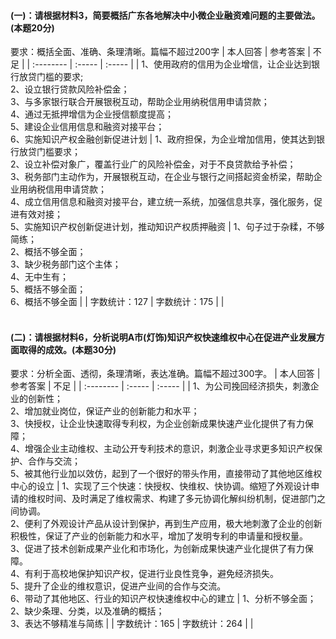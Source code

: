 #### (一)：请根据材料3，简要概括广东各地解决中小微企业融资难问题的主要做法。(本题20分)
要求：概括全面、准确、条理清晰。篇幅不超过200字
| 本人回答   | 参考答案 | 不足 |
| :-------- | :-----  | :----- |
| 1、使用政府的信用为企业增信，让企业达到银行放贷门槛的要求;<br>2、设立银行贷款风险补偿金；<br>3、与多家银行联合开展银税互动，帮助企业用纳税信用申请贷款；<br>4、通过无抵押增信为企业授信额度提高；<br>5、建设企业信用信息和融资对接平台；<br>6、实施知识产权金融创新促进计划 | 1、政府担保，为企业增加信用，使其达到银行放贷门槛要求；<br>2、设立补偿对象广，覆盖行业广的风险补偿金，对于不良贷款给予补偿；<br>3、税务部门主动作为，开展银税互动，在企业与银行之间搭起资金桥梁，帮助企业用纳税信用申请贷款；<br>4、成立信用信息和融资对接平台，建立统一系统，加强信息共享，强化服务，促进有效对接；<br>5、实施知识产权创新促进计划，推动知识产权质押融资 | 1、句子过于杂糅，不够简练；<br>2、概括不够全面；<br>3、缺少税务部门这个主体；<br>4、无中生有；<br>5、概括不够全面；<br>6、概括不够全面 |
| 字数统计：127 | 字数统计：175 |  |
<br><br>

#### (二)：请根据材料6，分析说明A市(灯饰)知识产权快速维权中心在促进产业发展方面取得的成效。(本题30分)
要求：分析全面、透彻，条理清晰，表达准确。篇幅不超过300字。
| 本人回答   | 参考答案 | 不足 |
| :-------- | :-----  | :----- |
| 1、为公司挽回经济损失，刺激企业的创新性；<br>2、增加就业岗位，保证产业的创新能力和水平；<br>3、快授权，让企业快速取得专利权，为企业创新成果快速产业化提供了有力保障；<br>4、增强企业主动维权、主动公开专利技术的意识，刺激企业寻求更多知识产权保护、合作与交流；<br>5、被其他行业加以效仿，起到了一个很好的带头作用，直接带动了其他地区维权中心的设立 | 1、实现了三个快速：快授权、快维权、快协调。缩短了外观设计申请的维权时间、及时满足了维权需求、构建了多元协调化解纠纷机制，促进部门之间协调。<br>2、便利了外观设计产品从设计到保护，再到生产应用，极大地刺激了企业的创新积极性，保证了产业的创新能力和水平，增加了发明专利的申请量和授权量。<br>3、促进了技术创新成果产业化和市场化，为创新成果快速产业化提供了有力保障。<br>4、有利于高校地保护知识产权，促进行业良性竞争，避免经济损失。<br>5、提升了企业的维权意识，促进产业间的合作与交流。<br>6、带动了其他地区、行业的知识产权快速维权中心的建立 | 1、分析不够全面；<br>2、缺少条理、分类，以及准确的概括；<br>3、表达不够精准与简练 |
| 字数统计：165 | 字数统计：264 |  |
